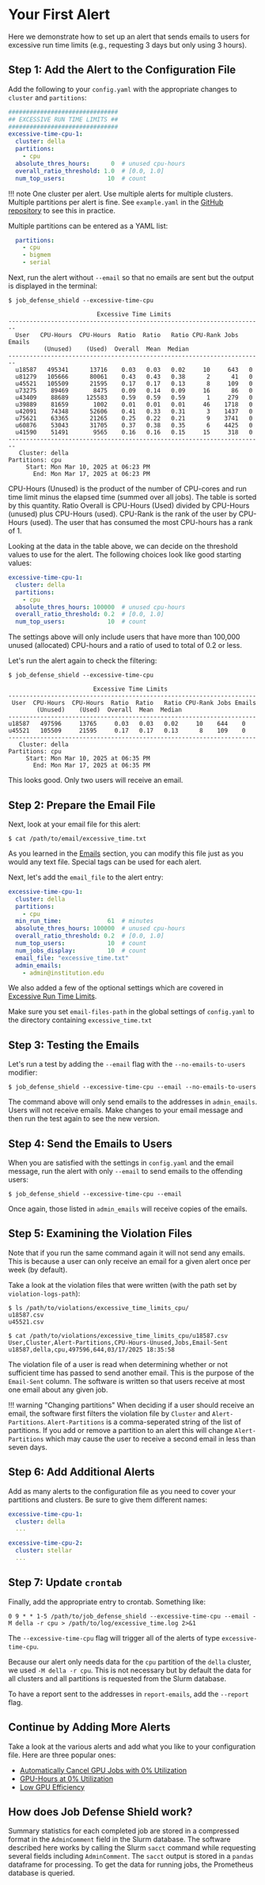 # Your First Alert

Here we demonstrate how to set up an alert that sends emails to users for excessive run time limits (e.g., requesting 3 days but only using 3 hours).

## Step 1: Add the Alert to the Configuration File

Add the following to your `config.yaml` with the appropriate changes to `cluster` and `partitions`:

```yaml
###############################
## EXCESSIVE RUN TIME LIMITS ##
###############################
excessive-time-cpu-1:
  cluster: della
  partitions:
    - cpu
  absolute_thres_hours:      0  # unused cpu-hours
  overall_ratio_threshold: 1.0  # [0.0, 1.0]
  num_top_users:            10  # count
```

!!! note
    One cluster per alert. Use multiple alerts for multiple clusters. Multiple partitions per alert is fine. See `example.yaml` in the [GitHub repository](https://github.com/PrincetonUniversity/job_defense_shield) to see this in practice.

Multiple partitions can be entered as a YAML list:

```yaml
  partitions:
    - cpu
    - bigmem
    - serial
```

Next, run the alert without `--email` so that no emails are sent but the output is displayed in the terminal:

```
$ job_defense_shield --excessive-time-cpu

                         Excessive Time Limits                          
------------------------------------------------------------------------
  User   CPU-Hours  CPU-Hours  Ratio  Ratio   Ratio CPU-Rank Jobs Emails
          (Unused)    (Used)  Overall  Mean  Median                     
------------------------------------------------------------------------
  u18587   495341      13716    0.03   0.03   0.02     10     643   0   
  u81279   105666      80061    0.43   0.43   0.38      2      41   0   
  u45521   105509      21595    0.17   0.17   0.13      8     109   0   
  u73275    89469       8475    0.09   0.14   0.09     16      86   0   
  u43409    88689     125583    0.59   0.59   0.59      1     279   0   
  u39889    81659       1002    0.01   0.01   0.01     46    1718   0   
  u42091    74348      52606    0.41   0.33   0.31      3    1437   0   
  u75621    63365      21265    0.25   0.22   0.21      9    3741   0   
  u60876    53043      31705    0.37   0.38   0.35      6    4425   0   
  u41590    51491       9565    0.16   0.16   0.15     15     318   0   
------------------------------------------------------------------------
   Cluster: della
Partitions: cpu
     Start: Mon Mar 10, 2025 at 06:23 PM
       End: Mon Mar 17, 2025 at 06:23 PM
```

CPU-Hours (Unused) is the product of the number of CPU-cores and run time limit minus the elapsed time (summed over all jobs). The table is sorted by this quantity. Ratio Overall is CPU-Hours (Used) divided by CPU-Hours (unused) plus CPU-Hours (used). CPU-Rank is the rank of the user by CPU-Hours (used). The user that has consumed the most CPU-hours has a rank of 1.

Looking at the data in the table above, we can decide on the threshold values to use for the alert. The following choices look like good starting values:

```yaml
excessive-time-cpu-1:
  cluster: della
  partitions:
    - cpu
  absolute_thres_hours: 100000  # unused cpu-hours
  overall_ratio_threshold: 0.2  # [0.0, 1.0]
  num_top_users:            10  # count
```

The settings above will only include users that have more than 100,000 unused (allocated) CPU-hours and a ratio of used to total of 0.2 or less.

Let's run the alert again to check the filtering:

```
$ job_defense_shield --excessive-time-cpu

                        Excessive Time Limits
----------------------------------------------------------------------
 User  CPU-Hours  CPU-Hours  Ratio  Ratio   Ratio CPU-Rank Jobs Emails
        (Unused)    (Used)  Overall  Mean  Median                     
----------------------------------------------------------------------
u18587   497596     13765     0.03   0.03   0.02     10    644    0   
u45521   105509     21595     0.17   0.17   0.13      8    109    0   
----------------------------------------------------------------------
   Cluster: della
Partitions: cpu
     Start: Mon Mar 10, 2025 at 06:35 PM
       End: Mon Mar 17, 2025 at 06:35 PM
```

This looks good. Only two users will receive an email.

## Step 2: Prepare the Email File

Next, look at your email file for this alert:

```
$ cat /path/to/email/excessive_time.txt
```

As you learned in the [Emails](../emails.md) section, you can modify this file just as you would any text file. Special tags can be used for each alert.

Next, let's add the `email_file` to the alert entry:

```yaml
excessive-time-cpu-1:
  cluster: della
  partitions:
    - cpu
  min_run_time:             61  # minutes
  absolute_thres_hours: 100000  # unused cpu-hours
  overall_ratio_threshold: 0.2  # [0.0, 1.0]
  num_top_users:            10  # count
  num_jobs_display:         10  # count
  email_file: "excessive_time.txt"
  admin_emails:
    - admin@institution.edu
```

We also added a few of the optional settings which are covered in [Excessive Run Time Limits](time_limits.md).

Make sure you set `email-files-path` in the global settings of `config.yaml` to the directory containing `excessive_time.txt`

## Step 3: Testing the Emails

Let's run a test by adding the `--email` flag with the `--no-emails-to-users` modifier:

```
$ job_defense_shield --excessive-time-cpu --email --no-emails-to-users
```

The command above will only send emails to the addresses in `admin_emails`. Users will not receive emails. Make changes to your email message and then run the test again to see the new version.

## Step 4: Send the Emails to Users

When you are satisfied with the settings in `config.yaml` and the email message, run the alert with only `--email` to send emails to the offending users:

```
$ job_defense_shield --excessive-time-cpu --email
```

Once again, those listed in `admin_emails` will receive copies of the emails.

## Step 5: Examining the Violation Files

Note that if you run the same command again it will not send any emails. This is because a user can only receive an email for a given alert once per week (by default).

Take a look at the violation files that were written (with the path set by `violation-logs-path`):

```
$ ls /path/to/violations/excessive_time_limits_cpu/
u18587.csv
u45521.csv

$ cat /path/to/violations/excessive_time_limits_cpu/u18587.csv
User,Cluster,Alert-Partitions,CPU-Hours-Unused,Jobs,Email-Sent
u18587,della,cpu,497596,644,03/17/2025 18:35:58
```

The violation file of a user is read when determining whether or not sufficient time has passed to send another email. This is the purpose of the `Email-Sent` column. The software is written so that users receive at most one email about any given job.

!!! warning "Changing partitions"
    When deciding if a user should receive an email, the software first filters the violation file by `Cluster` and `Alert-Partitions`. `Alert-Partitions` is a comma-seperated string of the list of partitions. If you add or remove a partition to an alert this will change `Alert-Partitions` which may cause the user to receive a second email in less than seven days.

## Step 6: Add Additional Alerts

Add as many alerts to the configuration file as you need to cover your partitions and clusters. Be sure to give them different names:

```yaml
excessive-time-cpu-1:
  cluster: della
  ...

excessive-time-cpu-2:
  cluster: stellar
  ...
```

## Step 7: Update `crontab`

Finally, add the appropriate entry to crontab. Something like:

```
0 9 * * 1-5 /path/to/job_defense_shield --excessive-time-cpu --email -M della -r cpu > /path/to/log/excessive_time.log 2>&1
```

The `--excessive-time-cpu` flag will trigger all of the alerts of type `excessive-time-cpu`.

Because our alert only needs data for the `cpu` partition of the `della` cluster, we used `-M della -r cpu`. This is not necessary but by default the data for all clusters and all partitions is requested from the Slurm database.

To have a report sent to the addresses in `report-emails`, add the `--report` flag.

## Continue by Adding More Alerts

Take a look at the various alerts and add what you like to your configuration file. Here are three popular ones:

- [Automatically Cancel GPU Jobs with 0% Utilization](cancel_gpu_jobs.md)
- [GPU-Hours at 0% Utilization](zero_gpu_util.md)
- [Low GPU Efficiency](low_gpu_util.md)

## How does Job Defense Shield work?

Summary statistics for each completed job are stored in a compressed format in the `AdminComment` field in the Slurm database. The software described here works by calling the Slurm `sacct` command while requesting several fields including `AdminComment`. The `sacct` output is stored in a `pandas` dataframe for processing. To get the data for running jobs, the Prometheus database is queried.
